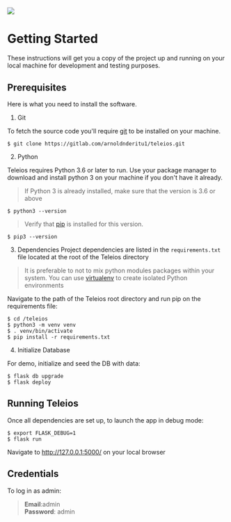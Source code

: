 # ![](teleios.png)

# Getting Started
These instructions will get you a copy of the project up and running on your local machine for development and testing purposes. 

## Prerequisites
Here is what you need to install the software.

1. Git 

To fetch the source code you'll require [git](https://git-scm.com/) to be installed on your machine.

```
$ git clone https://gitlab.com/arnoldnderitu1/teleios.git
```

2. Python

Teleios requires Python 3.6 or later to run. Use your package manager to download and install python 3 on your machine if you don't have it already.
> If Python 3 is already installed, make sure that the version is 3.6 or above 
```
$ python3 --version
```
> Verify that [pip](https://pip.pypa.io/) is installed for this version.
```
$ pip3 --version
```

3. Dependencies 
Project dependencies are listed in the `requirements.txt` file located at the root of the Teleios directory
> It is preferable to not to mix python modules packages within your system. You can use [virtualenv](https://pypi.python.org/pypi/virtualenv) to create isolated Python environments

Navigate to the path of the Teleios root directory and run pip on the requirements file:
```
$ cd /teleios
$ python3 -m venv venv
$ . venv/bin/activate
$ pip install -r requirements.txt
```

4. Initialize Database

For demo, initialize and seed the DB with data:
```
$ flask db upgrade
$ flask deploy
```

## Running Teleios
Once all dependencies are set up, to launch the app in debug mode:
```
$ export FLASK_DEBUG=1
$ flask run
```

Navigate to http://127.0.0.1:5000/ on your local browser

## Credentials
To log in as admin:

> **Email**:admin<br>
> **Password**: admin
